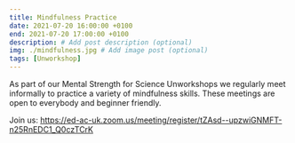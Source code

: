 ```yaml
---
title: Mindfulness Practice
date: 2021-07-20 16:00:00 +0100
end: 2021-07-20 17:00:00 +0100
description: # Add post description (optional)
img: ./mindfulness.jpg # Add image post (optional)
tags: [Unworkshop]
---
```


As part of our Mental Strength for Science Unworkshops we regularly meet
informally to practice a variety of mindfulness skills. These meetings
are open to everybody and beginner friendly.

Join us: https://ed-ac-uk.zoom.us/meeting/register/tZAsd--upzwiGNMFT-n25RnEDC1_Q0czTCrK

